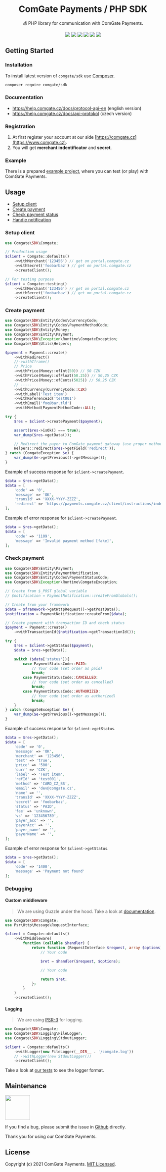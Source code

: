 <h1 align=center>ComGate Payments / PHP SDK</h1>

<p align=center>
   💰 PHP library for communication with ComGate Payments.
</p>

<p align=center>
  <a href="https://github.com/comgate-payments/sdk-php/actions"><img src="https://badgen.net/github/checks/comgate-payments/sdk-php"></a>
  <a href="https://coveralls.io/r/comgate-payments/sdk-php"><img src="https://badgen.net/coveralls/c/github/comgate-payments/sdk-php"></a>
  <a href="https://packagist.org/packages/comgate-payments/sdk-php"><img src="https://badgen.net/packagist/dm/comgate-payments/sdk-php"></a>
  <a href="https://packagist.org/packages/comgate-payments/sdk-php"><img src="https://badgen.net/packagist/v/comgate-payments/sdk-php"></a>
  <a href="https://packagist.org/packages/comgate-payments/sdk-php"><img src="https://badgen.net/packagist/php/comgate-payments/sdk-php"></a>
  <a href="https://github.com/comgate-payments/sdk-php"><img src="https://badgen.net/github/license/comgate-payments/sdk-php"></a>
</p>

## Getting Started

### Installation

To install latest version of `comgate/sdk` use [Composer](https://getcomposer.com).

```bash
composer require comgate/sdk
```

### Documentation

- https://help.comgate.cz/docs/protocol-api-en (english version)
- https://help.comgate.cz/docs/api-protokol (czech version)

### Registration

1. At first register your account at our side [https://comgate.cz](https://www.comgate.cz).
2. You will get **merchant indentificator** and **secret**.

### Example

There is a prepared [example project](/example), where you can test (or play) with ComGate Payments.

## Usage

- [Setup client](#setup-client)
- [Create payment](#create-payment)
- [Check payment status](#check-payment-status)
- [Handle notification](#handle-notification)

### Setup client

```php
use Comgate\SDK\Comgate;

// Production usage
$client = Comgate::defaults()
    ->withMerchant('123456') // get on portal.comgate.cz
    ->withSecret('foobarbaz') // get on portal.comgate.cz
    ->createClient();

// For testing purpose
$client = Comgate::testing()
    ->withMerchant('123456') // get on portal.comgate.cz
    ->withSecret('foobarbaz') // get on portal.comgate.cz
    ->createClient();
```

### Create payment

```php
use Comgate\SDK\Entity\Codes\CurrencyCode;
use Comgate\SDK\Entity\Codes\PaymentMethodCode;
use Comgate\SDK\Entity\Money;
use Comgate\SDK\Entity\Payment;
use Comgate\SDK\Exception\Runtime\ComgateException;
use Comgate\SDK\Utils\Helpers;

$payment = Payment::create()
    ->withRedirect()
    //->withIframe()
    // Price
    ->withPrice(Money::ofInt(50)) // 50 CZK
    ->withPrice(Money::ofFloat(50.25)) // 50,25 CZK
    ->withPrice(Money::ofCents(5025)) // 50,25 CZK
    // -----
    ->withCurrency(CurrencyCode::CZK)
    ->withLabel('Test item')
    ->withReferenceId('test001')
    ->withEmail('foo@bar.tld')
    ->withMethod(PaymentMethodCode::ALL);

try {
    $res = $client->createPayment($payment);

    assert($res->isOk() === true);
    var_dump($res->getData());

    // Redirect the payer to ComGate payment gateway (use proper method of your framework)
    Helpers::redirect($res->getField('redirect'));
} catch (ComgateException $e) {
    var_dump($e->getPrevious()->getMessage());
}
```

Example of success response for `$client->createPayment`.

```php
$data = $res->getData();
$data = [
    'code' => '0',
    'message' => 'OK',
    'transId' => 'XXXX-YYYY-ZZZZ',
    'redirect' => 'https://payments.comgate.cz/client/instructions/index?id=XXXX-YYYY-ZZZZ',
];
```

Example of error response for `$client->createPayment`.

```php
$data = $res->getData();
$data = [
    'code' => '1109',
    'message' => 'Invalid payment method [fake]',
];
```

### Check payment

```php
use Comgate\SDK\Entity\Payment;
use Comgate\SDK\Entity\PaymentNotification;
use Comgate\SDK\Entity\Codes\PaymentStatusCode;
use Comgate\SDK\Exception\Runtime\ComgateException;

// Create from $_POST global variable
// $notification = PaymentNotification::createFromGlobals();

// Create from your framework
$data = $framework->getHttpRequest()->getPostData();
$notification = PaymentNotification::createFrom($data);

// Create payment with transaction ID and check status
$payment = Payment::create()
    ->withTransactionId($notification->getTransactionId());

try {
    $res = $client->getStatus($payment);
    $data = $res->getData();

    switch ($data['status']){
        case PaymentStatusCode::PAID:
            // Your code (set order as paid)
            break;
        case PaymentStatusCode::CANCELLED:
            // Your code (set order as cancelled)
            break;
        case PaymentStatusCode::AUTHORIZED:
            // Your code (set order as authorized)
            break;
    }
} catch (ComgateException $e) {
    var_dump($e->getPrevious()->getMessage());
}
```

Example of success response for `$client->getStatus`.

```php
$data = $res->getData();
$data = [
    'code' => '0',
    'message' => 'OK',
    'merchant' => '123456',
    'test' => 'true',
    'price' => '500',
    'curr' => 'CZK',
    'label' => 'Test item',
    'refId' => 'test001',
    'method' => 'CARD_CZ_BS',
    'email' => 'dev@comgate.cz',
    'name' => '',
    'transId' => 'XXXX-YYYY-ZZZZ',
    'secret' => 'foobarbaz',
    'status' => 'PAID',
    'fee' => 'unknown',
    'vs' => '123456789',
    'payer_acc' => '',
    'payerAcc' => '',
    'payer_name' => '',
    'payerName' => '',
];
```

Example of error response for `$client->getStatus`.

```php
$data = $res->getData();
$data = [
    'code' => '1400',
    'message' => 'Payment not found'
];
```

### Debugging

#### Custom middleware

> We are using Guzzle under the hood. Take a look at [documentation](https://docs.guzzlephp.org/en/stable/handlers-and-middleware.html).

```php
use Comgate\SDK\Comgate;
use Psr\Http\Message\RequestInterface;

$client = Comgate::defaults()
    ->withMiddleware(
        function (callable $handler) {
            return function (RequestInterface $request, array $options) use ($handler) {
                // Your code

                $ret = $handler($request, $options);

                // Your code

                return $ret;
            };
        }
    )
    ->createClient();
```

#### Logging

> We are using [PSR-3](https://www.php-fig.org/psr/psr-3/) for logging.

```php
use Comgate\SDK\Comgate;
use Comgate\SDK\Logging\FileLogger;
use Comgate\SDK\Logging\StdoutLogger;

$client = Comgate::defaults()
    ->withLogger(new FileLogger(__DIR__ . '/comgate.log'))
    // ->withLogger(new StdoutLogger())
    ->createClient();
```

Take a look at [our tests](https://github.com/comgate-payments/sdk-php/blob/master/tests/fixtures) to see the logger format.

## Maintenance

<a href="https://github.com/f3l1x">
    <img width="80" height="80" src="https://avatars.githubusercontent.com/f3l1x">
</a>

If you find a bug, please submit the issue in [Github](https://github.com/comgate-payments/sdk-php/issues) directly.

Thank you for using our ComGate Payments.

## License

Copyright (c) 2021 ComGate Payments. [MIT Licensed](LICENSE).
